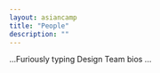 ```yaml
---
layout: asiancamp
title: "People"
description: ""
---
```


...Furiously typing Design Team bios  ...

